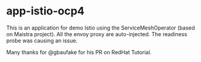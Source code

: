 # app-istio-ocp4

This is an application for demo Istio using the ServiceMeshOperator (based on Maistra project).
All the envoy proxy are auto-injected. 
The readiness probe was causing an issue.

Many thanks for @gbaufake for his PR on RedHat Tutorial.
